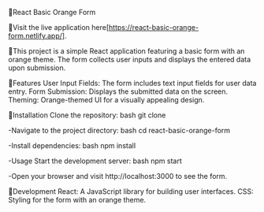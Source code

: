 🍊React Basic Orange Form

🍊Visit the live application here[https://react-basic-orange-form.netlify.app/].

🍊This project is a simple React application featuring a basic form with an orange theme. The form collects user inputs and displays the entered data upon submission.

🍊Features
User Input Fields: The form includes text input fields for user data entry.
Form Submission: Displays the submitted data on the screen.
Theming: Orange-themed UI for a visually appealing design.

🍊Installation
Clone the repository:
bash
git clone <repository-url>

-Navigate to the project directory:
bash
cd react-basic-orange-form

-Install dependencies:
bash
npm install

-Usage
Start the development server:
bash
npm start

-Open your browser and visit http://localhost:3000 to see the form.

🍊Development
React: A JavaScript library for building user interfaces.
CSS: Styling for the form with an orange theme.
